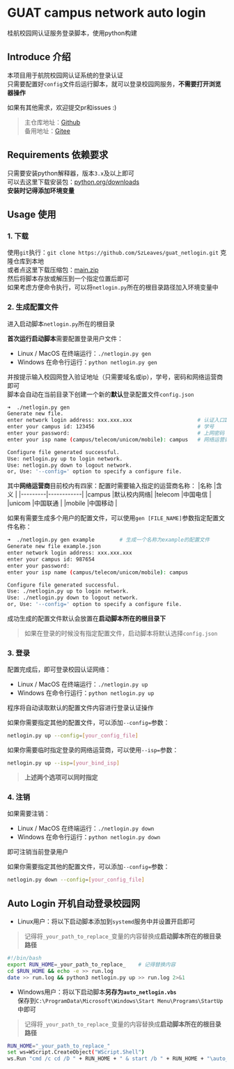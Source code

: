 # GUAT campus network auto login
桂航校园网认证服务登录脚本，使用python构建

## Introduce 介绍
本项目用于航院校园网认证系统的登录认证  
只需要配置好`config`文件后运行脚本，就可以登录校园网服务，**不需要打开浏览器操作**  

如果有其他需求，欢迎提交pr和issues :)

> 主仓库地址：[Github](https://github.com/SzLeaves/guat_netlogin)  
> 备用地址：[Gitee](https://gitee.com/szleaves/guat_netlogin)  


## Requirements 依赖要求 
只需要安装python解释器，版本`3.x`及以上即可  
可以去这里下载安装包：[python.org/downloads](https://www.python.org/downloads/)  
**安装时记得添加环境变量**

## Usage 使用
### 1. 下载
使用`git`执行：`git clone https://github.com/SzLeaves/guat_netlogin.git`  克隆仓库到本地  
或者点这里下载压缩包：[main.zip](https://github.com/SzLeaves/guat_netlogin/archive/refs/heads/main.zip)  
然后将脚本存放或解压到一个指定位置后即可  
如果考虑方便命令执行，可以将`netlogin.py`所在的根目录路径加入环境变量中  

### 2. 生成配置文件
进入启动脚本`netlogin.py`所在的根目录  

**首次运行启动脚本**需要配置登录用户文件：
* Linux / MacOS 在终端运行：`./netlogin.py gen`  
* Windows 在命令行运行：`python netlogin.py gen`

并按提示输入校园网登入验证地址（只需要域名或ip），学号，密码和网络运营商即可  
脚本会自动在当前目录下创建一个新的**默认**登录配置文件`config.json`  
```bash
➜  ./netlogin.py gen
Generate new file.
enter network login address: xxx.xxx.xxx                     # 认证入口IP：10.1.2.3
enter your campus id: 123456                                 # 学号 
enter your password:                                         # 上网密码
enter your isp name (campus/telecom/unicom/mobile): campus   # 网络运营商

Configure file generated successful.
Use: netlogin.py up to login network.
Use: netlogin.py down to logout network.
or, Use: '--config=' option to specify a configure file.
```

其中**网络运营商**目前校内有四家：配置时需要输入指定的运营商名称：
|名称     |含义        |
|---------|------------|
|campus   |默认校内网络|
|telecom  |中国电信    |
|unicom   |中国联通    |
|mobile   |中国移动    |

如果有需要生成多个用户的配置文件，可以使用`gen [FILE_NAME]`参数指定配置文件名称：
```bash
➜  ./netlogin.py gen example        # 生成一个名称为example的配置文件
Generate new file example.json
enter network login address: xxx.xxx.xxx
enter your campus id: 987654
enter your password: 
enter your isp name (campus/telecom/unicom/mobile): campus

Configure file generated successful.
Use: ./netlogin.py up to login network.
Use: ./netlogin.py down to logout network.
or, Use: '--config=' option to specify a configure file.
```

成功生成的配置文件默认会放置在**启动脚本所在的根目录下**  

> 如果在登录的时候没有指定配置文件，启动脚本将默认选择`config.json`

### 3. 登录
配置完成后，即可登录校园认证网络：  
* Linux / MacOS 在终端运行：`./netlogin.py up`  
* Windows 在命令行运行：`python netlogin.py up`

程序将自动读取默认的配置文件内容进行登录认证操作  

如果你需要指定其他的配置文件，可以添加`--config=`参数：  
```bash
netlogin.py up --config=[your_config_file]
```

如果你需要临时指定登录的网络运营商，可以使用`--isp=`参数：
```bash
netlogin.py up --isp=[your_bind_isp]
```
> **上述两个选项可以同时指定**

### 4. 注销
如果需要注销：  
* Linux / MacOS 在终端运行：`./netlogin.py down`  
* Windows 在命令行运行：`python netlogin.py down`  

即可注销当前登录用户  

如果你需要指定其他的配置文件，可以添加`--config=`参数：  
```bash
netlogin.py down --config=[your_config_file]
```

## Auto Login 开机自动登录校园网  
* Linux用户：将以下启动脚本添加到`systemd`服务中并设置开启即可  
> 记得将`_your_path_to_replace_`变量的内容替换成**启动脚本所在的根目录路径**
```bash
#!/bin/bash
export RUN_HOME=_your_path_to_replace_    # 记得替换内容
cd $RUN_HOME && echo -e >> run.log
date >> run.log && python3 netlogin.py up >> run.log 2>&1
```


* Windows用户：将以下启动脚本**另存为`auto_netlogin.vbs`**   
  保存到`C:\ProgramData\Microsoft\Windows\Start Menu\Programs\StartUp`中即可    
> 记得将`_your_path_to_replace_`变量的内容替换成**启动脚本所在的根目录路径**
```bash
RUN_HOME="_your_path_to_replace_"
set ws=WScript.CreateObject("WScript.Shell")
ws.Run "cmd /c cd /D " + RUN_HOME + " & start /b " + RUN_HOME + "\auto_login.bat", 0
```
